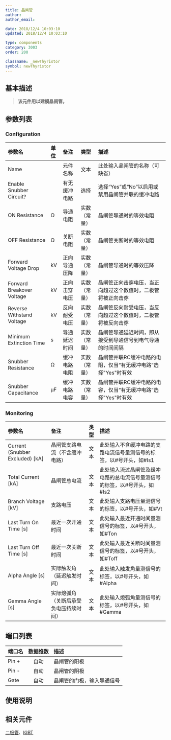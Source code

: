 ```yaml
---
title: 晶闸管
author: 
author_email:

date: 2018/12/4 10:03:10
updated: 2018/12/4 10:03:10

type: components
category: 3003
order: 200

classname: _newThyristor
symbol: newThyristor
---
```

## 基本描述


> **该元件用以建模晶闸管。**

## 参数列表
### Configuration
| 参数名 | 单位 | 备注 | 类型 | 描述 |
| :--- | :--- | :--- | :--: | :--- |
| Name |  | 元件名称 | 文本 | 此处输入晶闸管的名称（可缺省） |
| Enable Snubber Circuit? |  | 有无缓冲电路 | 选择 | 选择“Yes”或“No”以启用或禁用晶闸管并联的缓冲电路 |
| ON Resistance | Ω | 导通电阻 | 实数（常量） | 晶闸管导通时的等效电阻 |
| OFF Resistance | Ω | 关断电阻 | 实数（常量） | 晶闸管关断时的等效电阻 |
| Forward Voltage Drop | kV | 正向导通压降 | 实数（常量） |晶闸管导通时的等效压降 |
| Forward Breakover Voltage | kV | 正向击穿电压 | 实数（常量） | 晶闸管正向击穿电压，当正向超过这个数值时，二极管将被正向击穿 |
| Reverse Withstand Voltage | kV | 反向耐受电压 | 实数（常量） | 晶闸管反向耐受电压，当反向超过这个数值时，二极管将被反向击穿 |
| Minimum Extinction Time | s | 导通延迟时间 | 实数（常量） | 晶闸管导通延迟时间，即从接受到导通信号到电气导通的时间间隔 |
| Snubber Resistance | Ω | 缓冲电路电阻 | 实数（常量） | 晶闸管并联RC缓冲电路的电阻，仅当“有无缓冲电路”选择"Yes"时有效 |
| Snubber Capacitance | μF | 缓冲电路电容 | 实数（常量） | 晶闸管并联RC缓冲电路的电容，仅当“有无缓冲电路”选择"Yes"时有效 |

### Monitoring
| 参数名 | 备注 | 类型 | 描述 |
| :--- | :--- | :--: | :--- |
| Current (Snubber Excluded) \[kA\] | 晶闸管支路电流（不含缓冲电路） | 文本 | 此处输入不含缓冲电路的支路电流信号量测信号的标签，以#号开头，如#Is1 |
| Total Current \[kA\] | 晶闸管总电流 | 文本 | 此处输入流过晶闸管及缓冲电路的总电流信号量测信号的标签，以#号开头，如#Is2  |
| Branch Voltage \[kV\] | 支路电压 | 文本 | 此处输入支路电压量测信号的标签，以#号开头，如#Vt |
| Last Turn On Time \[s\] | 最近一次开通时间 | 文本 |此处输入最近开通时间量测信号的标签，以#号开头，如#Ton   |
| Last Turn Off Time \[s\] | 最近一次关断时间 | 文本 | 此处输入最近关断时间量测信号的标签，以#号开头，如#Toff |
| Alpha Angle \[s\] | 实际触发角（延迟触发时间） | 文本 | 此处输入触发角量测信号的标签，以#号开头，如#Alpha |
| Gamma Angle \[s\] | 实际熄弧角（关断后承受负电压持续时间） | 文本 | 此处输入熄弧角量测信号的标签，以#号开头，如#Gamma |


## 端口列表

| 端口名 | 数据维数 | 描述 |
| :--- | :--:  | :--- |
| Pin + | 自动 | 晶闸管的阳极|
| Pin - | 自动 |晶闸管的阴极 |
| Gate | 自动 |晶闸管的门极，输入导通信号 |

## 使用说明



## 相关元件

[二极管](../Diode/index.md)、[IGBT](../IGBT/index.md)
